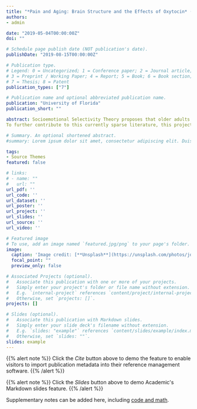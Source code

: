 ```yaml
---
title: "*Pain and Aging: Brain Structure and the Effects of Oxytocin* (Doctoral dissertation)"
authors:
- admin

date: "2019-05-04T00:00:00Z"
doi: ""

# Schedule page publish date (NOT publication's date).
publishDate: "2019-08-15T00:00:00Z"

# Publication type.
# Legend: 0 = Uncategorized; 1 = Conference paper; 2 = Journal article;
# 3 = Preprint / Working Paper; 4 = Report; 5 = Book; 6 = Book section;
# 7 = Thesis; 8 = Patent
publication_types: ["7"]

# Publication name and optional abbreviated publication name.
publication: "University of Florida"
publication_short: ""

abstract: Socioemotional Selectivity Theory proposes that older adults experience a shift in goals and motivation, rendering social relationships a priority. At the same time, aging is associated with change in social functioning, such as a decline in the ability to interpret the thoughts and feelings of others. These functional changes can create difficulty in the social interactions of older adults during a time in adult development when social relationships are becoming increasingly important. The neuropeptide oxytocin (OT) is associated with benefits in social functioning (e.g., enhanced ability to accurately read and interpret emotional facial expressions in others). There is growing evidence suggesting that OT acts in brain areas involved in social functioning such as the cingulate cortices, medial prefrontal cortex (mPFC), insula (IN), amygdala (AMY), and nucleus accumbens (NAcc), and that OT enhances functional connectivity among these regions and with the brain stem. However, currently, a clear understanding of the brain mechanisms underlying OT’s role in social functioning is lacking. Further, the current literature, though still small, suggests that the intranasal effects of OT may vary by sex and age. 
To further contribute to this currently sparse literature, this project used magnetic resonance imaging (MRI) to investigate the neural mechanisms of acute (i.e., single-dose) intranasal OT administration on resting-state functional connectivity (rsFC) among areas of the social brain in 20 younger  (M = 22.7 years, SD = 3.28) and 23 older (M = 70.5 years, SD = 4.91) women. Participants were randomly assigned, in a double-blind between-subject design, to either self-administer 24 international units (IUs) of OT or placebo (P) nasal spray before images of their brain were taken at rest. Effects of treatment x age group on resting-state functional connectivity based on blood oxygen level dependent (BOLD) signal were investigated among regions of the social brain (i.e., anterior cingulate cortex (ACC), posterior cingulate cortex (PCC), IN, mPFC, NAcc, AMY, and brain stem). Younger compared to older women in the P group showed greater resting-state functional connectivity between social brain regions. Younger women in the OT compared to the P group showed less resting-state functional connectivity between the brain stem and social brain regions, while there were no significant treatment-related effects within these regions for older women. These findings suggest that the effect of OT on social brain mechanisms may change over the course of the adult lifespan for women.

# Summary. An optional shortened abstract.
#summary: Lorem ipsum dolor sit amet, consectetur adipiscing elit. Duis posuere tellus ac convallis placerat. Proin tincidunt magna sed #ex sollicitudin condimentum.

tags:
- Source Themes
featured: false

# links:
# - name: ""
#   url: ""
url_pdf: ''
url_code: ''
url_dataset: ''
url_poster: ''
url_project: ''
url_slides: ''
url_source: ''
url_video: ''

# Featured image
# To use, add an image named `featured.jpg/png` to your page's folder. 
image:
  caption: 'Image credit: [**Unsplash**](https://unsplash.com/photos/jdD8gXaTZsc)'
  focal_point: ""
  preview_only: false

# Associated Projects (optional).
#   Associate this publication with one or more of your projects.
#   Simply enter your project's folder or file name without extension.
#   E.g. `internal-project` references `content/project/internal-project/index.md`.
#   Otherwise, set `projects: []`.
projects: []

# Slides (optional).
#   Associate this publication with Markdown slides.
#   Simply enter your slide deck's filename without extension.
#   E.g. `slides: "example"` references `content/slides/example/index.md`.
#   Otherwise, set `slides: ""`.
slides: example
---
```


{{% alert note %}}
Click the *Cite* button above to demo the feature to enable visitors to import publication metadata into their reference management software.
{{% /alert %}}

{{% alert note %}}
Click the *Slides* button above to demo Academic's Markdown slides feature.
{{% /alert %}}

Supplementary notes can be added here, including [code and math](https://sourcethemes.com/academic/docs/writing-markdown-latex/).
